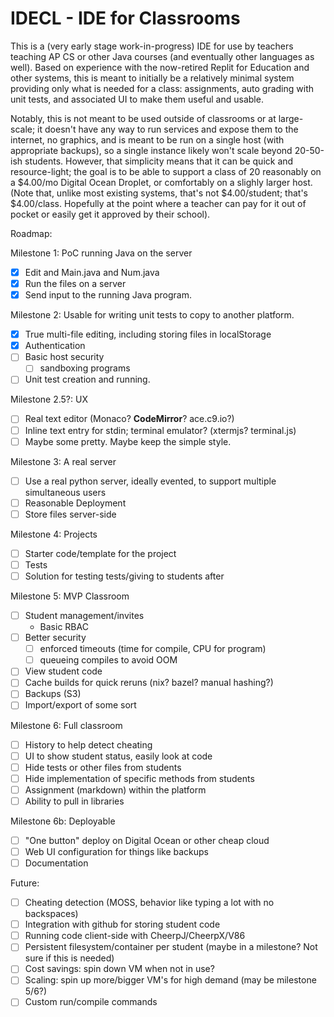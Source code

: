 IDECL - IDE for Classrooms
==========================

This is a (very early stage work-in-progress) IDE for use by teachers teaching AP CS or other Java courses (and eventually other languages as well).  Based on experience with the now-retired Replit for Education and other systems, this is meant to initially be a relatively minimal system providing only what is needed for a class: assignments, auto grading with unit tests, and associated UI to make them useful and usable.

Notably, this is not meant to be used outside of classrooms or at large-scale; it doesn't have any way to run services and expose them to the internet, no graphics, and is meant to be run on a single host (with appropriate backups), so a single instance likely won't scale beyond 20-50-ish students.  However, that simplicity means that it can be quick and resource-light; the goal is to be able to support a class of 20 reasonably on a $4.00/mo Digital Ocean Droplet, or comfortably on a slighly larger host.  (Note that, unlike most existing systems, that's not $4.00/student; that's $4.00/class.  Hopefully at the point where a teacher can pay for it out of pocket or easily get it approved by their school).

Roadmap:

Milestone 1: PoC running Java on the server
- [X] Edit and Main.java and Num.java
- [X] Run the files on a server
- [X] Send input to the running Java program.

Milestone 2: Usable for writing unit tests to copy to another platform.
- [X] True multi-file editing, including storing files in localStorage
- [X] Authentication
- [ ] Basic host security
  - [ ] sandboxing programs
- [ ] Unit test creation and running.

Milestone 2.5?: UX
- [ ] Real text editor (Monaco?  **CodeMirror**? ace.c9.io?)
- [ ] Inline text entry for stdin; terminal emulator? (xtermjs? terminal.js)
- [ ] Maybe some pretty.  Maybe keep the simple style.

Milestone 3: A real server
- [ ] Use a real python server, ideally evented, to support multiple simultaneous users
- [ ] Reasonable Deployment
- [ ] Store files server-side

Milestone 4: Projects
- [ ] Starter code/template for the project
- [ ] Tests
- [ ] Solution for testing tests/giving to students after

Milestone 5: MVP Classroom
- [ ] Student management/invites
  - Basic RBAC
- [ ] Better security
  - [ ] enforced timeouts (time for compile, CPU for program)
  - [ ] queueing compiles to avoid OOM
- [ ] View student code
- [ ] Cache builds for quick reruns (nix? bazel? manual hashing?)
- [ ] Backups (S3)
- [ ] Import/export of some sort

Milestone 6: Full classroom
- [ ] History to help detect cheating
- [ ] UI to show student status, easily look at code
- [ ] Hide tests or other files from students
- [ ] Hide implementation of specific methods from students
- [ ] Assignment (markdown) within the platform
- [ ] Ability to pull in libraries

Milestone 6b: Deployable
- [ ] "One button" deploy on Digital Ocean or other cheap cloud
- [ ] Web UI configuration for things like backups
- [ ] Documentation

Future:
- [ ] Cheating detection (MOSS, behavior like typing a lot with no backspaces)
- [ ] Integration with github for storing student code
- [ ] Running code client-side with CheerpJ/CheerpX/V86
- [ ] Persistent filesystem/container per student (maybe in a milestone?  Not sure if this is needed)
- [ ] Cost savings: spin down VM when not in use?
- [ ] Scaling: spin up more/bigger VM's for high demand (may be milestone 5/6?)
- [ ] Custom run/compile commands
